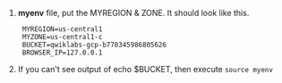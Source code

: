 1. **myenv** file, put the MYREGION & ZONE. It should look like this.
   ```
    MYREGION=us-central1
    MYZONE=us-central1-c
    BUCKET=qwiklabs-gcp-b770345986805626
    BROWSER_IP=127.0.0.1
   ```
2. If you can't see output of echo $BUCKET, then execute `source myenv`
